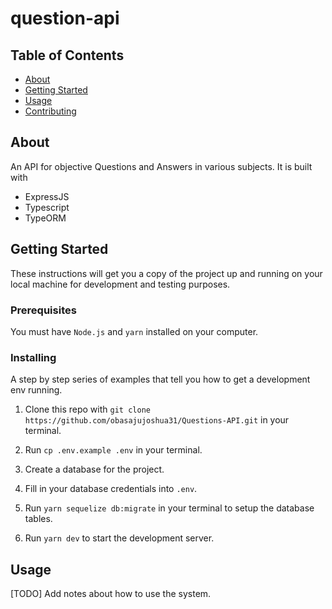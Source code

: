 # question-api

## Table of Contents

- [About](#about)
- [Getting Started](#getting_started)
- [Usage](#usage)
- [Contributing](../CONTRIBUTING.md)

## About <a name = "about"></a>

An API for objective Questions and Answers in various subjects. It is built with

- ExpressJS
- Typescript
- TypeORM

## Getting Started <a name = "getting_started"></a>

These instructions will get you a copy of the project up and running on your local machine for development and testing purposes.

### Prerequisites

You must have `Node.js` and `yarn` installed on your computer.

### Installing

A step by step series of examples that tell you how to get a development env running.

1. Clone this repo with `git clone https://github.com/obasajujoshua31/Questions-API.git` in your terminal.

2. Run `cp .env.example .env` in your terminal.

3. Create a database for the project.

4. Fill in your database credentials into `.env`.

5. Run `yarn sequelize db:migrate` in your terminal to setup the database tables.

6. Run `yarn dev` to start the development server.

## Usage <a name = "usage"></a>

[TODO] Add notes about how to use the system.
